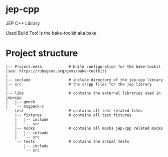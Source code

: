 # jep-cpp
JEP C++ Library

Used Build Tool is the bake-toolkit aka bake.

Project structure
========================================================= 

    |-- Project.meta            # build configuration for the bake-tookit (see: https://rubygems.org/gems/bake-toolkit)
    |
    |-- include                 # include directory of the jep-cpp library
    |-- src                     # the c/cpp files for the jep library
    |
    |-- libs                    # contains the external libraries used in jep=cpp 
    |   |-- gmock
    |   `-- msgpack-c
    `-- test                    # contains all test related files
        |-- fixtures            # contains all test fixtures 
        |   |-- include
        |   `-- src
        |-- mocks               # contains all mocks jep-cpp related mocks
        |   |-- inlcude
        |   `-- src
        `-- tests               # contains the actual tests
            |-- include
            `-- src

